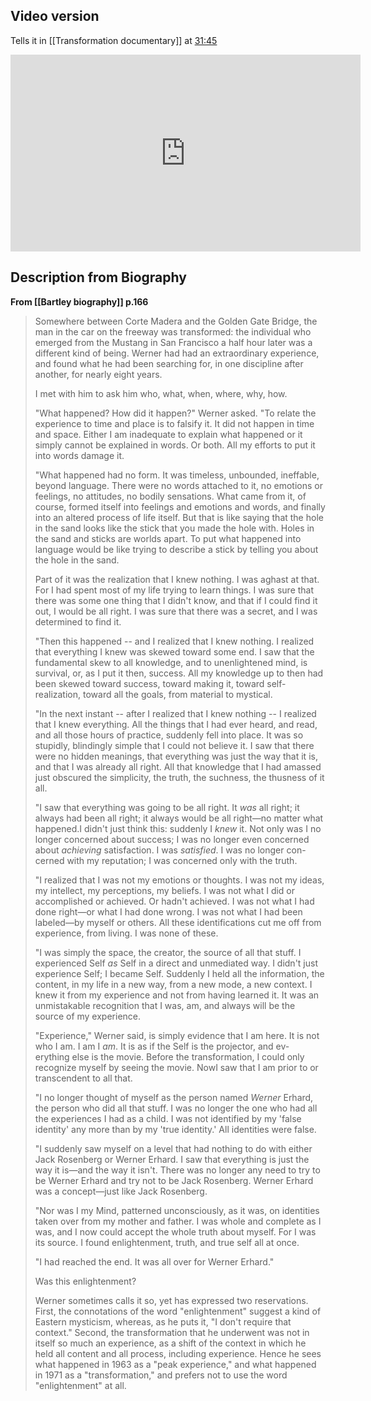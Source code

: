 ## Video version

Tells it in [[Transformation documentary]] at [31:45](https://youtu.be/6NsWGb0B7jw?si=HDsmG1udZ9zdRUIM&t=1906)

<iframe width="560" height="315" src="https://www.youtube.com/embed/6NsWGb0B7jw?si=ek2zUtbdIFAyzTkD&amp;start=1907&amp;rel=0" title="YouTube video player" frameBorder="0" allow="accelerometer; autoplay; clipboard-write; encrypted-media; gyroscope; picture-in-picture; web-share" referrerpolicy="strict-origin-when-cross-origin" allowfullscreen></iframe>

## Description from Biography

**From [[Bartley biography]] p.166**

> Somewhere between Corte Madera and the Golden Gate Bridge, the man in the car on the freeway was transformed: the individual who emerged from the Mustang in San Francisco a half hour later was a different kind of being. Werner had had an extraordinary experience, and found what he had been searching for, in one discipline after another, for nearly eight years.
> 
> I met with him to ask him who, what, when, where, why, how.
> 
> "What happened? How did it happen?" Werner asked. "To relate the experience to time and place is to falsify it. It did not happen in time and space. Either I am inadequate to explain what happened or it simply cannot be explained in words. Or both. All my efforts to put it into words damage it.
> 
> "What happened had no form. It was timeless, unbounded, ineffable, beyond language. There were no words attached to it, no emotions or feelings, no attitudes, no bodily sensations. What came from it, of course, formed itself into feelings and emotions and words, and finally into an altered process of life itself. But that is like saying that the hole in the sand looks like the stick that you made the hole with. Holes in the sand and sticks are worlds apart. To put what happened into language would be like trying to describe a stick by telling you about the hole in the sand.
> 
> Part of it was the realization that I knew nothing. I was aghast at that. For I had spent most of my life trying to learn things. I was sure that there was some one thing that I didn't know, and that if I could find it out, I would be all right. I was sure that there was a secret, and I was determined to find it.
> 
> "Then this happened -- and I realized that I knew nothing. I realized that everything I knew was skewed toward some end. I saw that the fundamental skew to all knowledge, and to unenlightened mind, is survival, or, as I put it then, success. All my knowledge up to then had been skewed toward success, toward making it, toward self-realization, toward all the goals, from material to mystical.
> 
> "In the next instant -- after I realized that I knew nothing -- I realized that I knew everything. All the things that I had ever heard, and read, and all those hours of practice, suddenly fell into place. It was so stupidly, blindingly simple that I could not believe it. I saw that there were no hidden meanings, that everything was just the way that it is, and that I was already all right. All that knowledge that I had amassed just obscured the simplicity, the truth, the suchness, the thusness of it all.
> 
> "I saw that everything was going to be all right. It *was* all right; it always had been all right; it always would be all right—no matter what happened.I didn't just think this: suddenly I *knew* it. Not only was I no longer concerned about success; I was no longer even concerned about *achieving* satisfaction. I was *satisfied*. I was no longer con-
> cerned with my reputation; I was concerned only with the truth.
> 
> "I realized that I was not my emotions or thoughts. I was not my ideas, my intellect, my perceptions, my beliefs. I was not what I did or accomplished or achieved. Or hadn't achieved. I was not what I had done right—or what I had done wrong. I was not what I had been labeled—by myself or others. All these identifications cut me off from experience, from living. I was none of these.
> 
> "I was simply the space, the creator, the source of all that stuff. I experienced Self *as* Self in a direct and unmediated way. I didn't just experience Self; I became Self. Suddenly I held all the information, the content, in my life in a new way, from a new mode, a new context. I knew it from my experience and not from having learned it. It was an unmistakable recognition that I was, am, and always will be the source of my experience.
> 
> "Experience," Werner said, is simply evidence that I am here. It is not who I am. I am I *am*. It is as if the Self is the projector, and ev- erything else is the movie. Before the transformation, I could only recognize myself by seeing the movie. NowI saw that I am prior to or transcendent to all that.
> 
> "I no longer thought of myself as the person named *Werner* Erhard, the person who did all that stuff. I was no longer the one who had all the experiences I had as a child. I was not identified by my 'false identity' any more than by my 'true identity.' All identities were false.
> 
> "I suddenly saw myself on a level that had nothing to do with either Jack Rosenberg or Werner Erhard. I saw that everything is just the way it is—and the way it isn't. There was no longer any need to try to be Werner Erhard and try not to be Jack Rosenberg. Werner Erhard was a concept—just like Jack Rosenberg.
> 
> "Nor was I my Mind, patterned unconsciously, as it was, on identities taken over from my mother and father. I was whole and complete as I was, and I now could accept the whole truth about myself. For I was its source. I found enlightenment, truth, and true self all at once.
> 
> "I had reached the end. It was all over for Werner Erhard."
> 
> Was this enlightenment?
> 
> Werner sometimes calls it so, yet has expressed two reservations. First, the connotations of the word "enlightenment" suggest a kind of Eastern mysticism, whereas, as he puts it, "I don't require that context." Second, the transformation that he underwent was not in itself so much an experience, as a shift of the context in which he held all content and all process, including experience. Hence he sees what happened in 1963 as a "peak experience," and what happened in 1971 as a "transformation," and prefers not to use the word "enlightenment" at all.